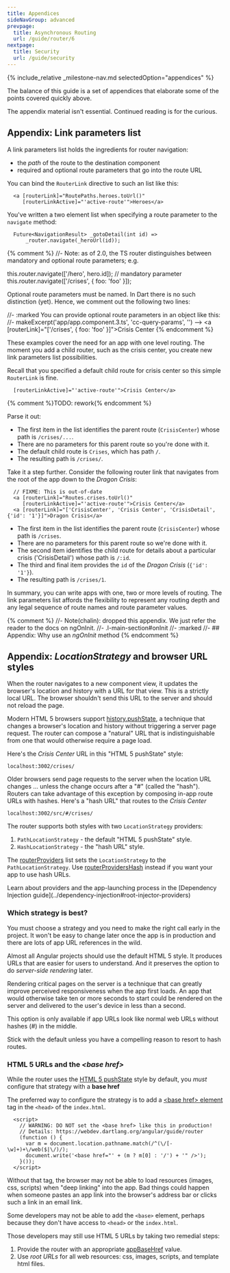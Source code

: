 ```yaml
---
title: Appendices
sideNavGroup: advanced
prevpage:
  title: Asynchronous Routing
  url: /guide/router/6
nextpage:
  title: Security
  url: /guide/security
---
```

<?code-excerpt path-base="examples/ng/doc/router"?>
{% include_relative _milestone-nav.md selectedOption="appendices" %}

The balance of this guide is a set of appendices that
elaborate some of the points covered quickly above.

The appendix material isn't essential. Continued reading is for the curious.

<a id="link-parameters-list"></a>
## Appendix: Link parameters list

A link parameters list holds the ingredients for router navigation:

* the *path* of the route to the destination component
* required and optional route parameters that go into the route URL

You can bind the `RouterLink` directive to such an list like this:

<?code-excerpt "lib/app_component_1.dart (template)" retain="/heroes|Heroes/"?>
```
  <a [routerLink]="RoutePaths.heroes.toUrl()"
     [routerLinkActive]="'active-route'">Heroes</a>
```

You've written a two element list when specifying a route parameter to the `navigate` method:

<?code-excerpt "lib/src/hero/hero_list_component.dart (_gotoDetail)"?>
```
  Future<NavigationResult> _gotoDetail(int id) =>
      _router.navigate(_heroUrl(id));
```

{% comment %}
//- Note: as of 2.0, the TS router distinguishes between mandatory and optional route
parameters; e.g.

this.router.navigate(['/hero', hero.id]); // mandatory parameter
this.router.navigate(['/crises', { foo: 'foo' }]);

Optional route parameters must be named. In Dart there is no such distinction (yet).
Hence, we comment out the following two lines:

//- :marked
You can provide optional route parameters in an object like this:
//- makeExcerpt('app/app.component.3.ts', 'cc-query-params', '')
--> <a [routerLink]="['/crises', { foo: 'foo' }]">Crisis Center</a>
{% endcomment %}

These examples cover the need for an app with one level routing.
The moment you add a child router, such as the crisis center, you create new link parameters list possibilities.

Recall that you specified a default child route for crisis center so this simple `RouterLink` is fine.

<?code-excerpt "lib/app_component_1.dart (template)" retain="/crisis|Crisis/"?>
```
  [routerLinkActive]="'active-route'">Crisis Center</a>
```

{% comment %}TODO: rework{% endcomment %}

Parse it out:

* The first item in the list identifies the parent route (`CrisisCenter`)
  whose path is `/crises/...`.
* There are no parameters for this parent route so you're done with it.
* The default child route is `Crises`, which has path `/`.
* The resulting path is `/crises/`.

Take it a step further. Consider the following router link that
navigates from the root of the app down to the *Dragon Crisis*:

<?fixme-code-excerpt "lib/app_component_4.dart (dragon-crisis)"?>
```
  // FIXME: This is out-of-date
  <a [routerLink]="Routes.crises.toUrl()"
     [routerLinkActive]="'active-route'">Crisis Center</a>
  <a [routerLink]="['CrisisCenter', 'Crisis Center', 'CrisisDetail', {'id': '1'}]">Dragon Crisis</a>
```

* The first item in the list identifies the parent route (`CrisisCenter`)
  whose path is `/crises`.
* There are no parameters for this parent route so we're done with it.
* The second item identifies the child route for details about a particular crisis ('CrisisDetail')
  whose path is `/:id`.
* The third and final item provides the `id` of the *Dragon Crisis* (`{'id': '1'}`).
* The resulting path is `/crises/1`.

In summary, you can write apps with one, two or more levels of routing.
The link parameters list affords the flexibility to represent any routing depth and
any legal sequence of route names and route parameter values.

{% comment %}
//- Note(chalin): dropped this appendix. We just refer the reader to the docs on ngOnInit.
//- .l-main-section#onInit
//- :marked
//- ## Appendix: Why use an *ngOnInit* method
{% endcomment %}

<a id="browser-url-styles"></a>
<a id="location-strategy"></a>
## Appendix: *LocationStrategy* and browser URL styles

When the router navigates to a new component view, it updates the browser's location and history
with a URL for that view.
This is a strictly local URL. The browser shouldn't send this URL to the server
and should not reload the page.

Modern HTML 5 browsers support
[history.pushState](https://developer.mozilla.org/en-US/docs/Web/API/History_API),
a technique that changes a browser's location and history without triggering a server page request.
The router can compose a "natural" URL that is indistinguishable from
one that would otherwise require a page load.

Here's the *Crisis Center* URL in this "HTML 5 pushState" style:

```nocode
localhost:3002/crises/
```

Older browsers send page requests to the server when the location URL changes ...
unless the change occurs after a "#" (called the "hash").
Routers can take advantage of this exception by composing in-app route
URLs with hashes.  Here's a "hash URL" that routes to the *Crisis Center*

```nocode
localhost:3002/src/#/crises/
```

The router supports both styles with two `LocationStrategy` providers:

1. `PathLocationStrategy` - the default "HTML 5 pushState" style.
1. `HashLocationStrategy` - the "hash URL" style.

The [routerProviders][] list sets the `LocationStrategy` to the `PathLocationStrategy`.
Use [routerProvidersHash][] instead if you want your app to use hash URLs.

<div class="l-sub-section" markdown="1">
  Learn about providers and the app-launching process in the
  [Dependency Injection guide](../dependency-injection#root-injector-providers)
</div>

### Which strategy is best?

You must choose a strategy and you need to make the right call early in the project.
It won't be easy to change later once the app is in production
and there are lots of app URL references in the wild.

Almost all Angular projects should use the default HTML 5 style.
It produces URLs that are easier for users to understand.
And it preserves the option to do _server-side rendering_ later.

Rendering critical pages on the server is a technique that can greatly improve
perceived responsiveness when the app first loads.
An app that would otherwise take ten or more seconds to start
could be rendered on the server and delivered to the user's device
in less than a second.

This option is only available if app URLs look like normal web URLs
without hashes (#) in the middle.

Stick with the default unless you have a compelling reason to
resort to hash routes.

### HTML 5 URLs and the  *&lt;base href>*

While the router uses the
[HTML 5 pushState](https://developer.mozilla.org/en-US/docs/Web/API/History_API)
style by default, you *must* configure that strategy with a **base href**

The preferred way to configure the strategy is to add a
[&lt;base href> element](https://developer.mozilla.org/en-US/docs/Web/HTML/Element/base) tag
in the `<head>` of the `index.html`.

<?code-excerpt "web/index.html (base-href)"?>
```
  <script>
    // WARNING: DO NOT set the <base href> like this in production!
    // Details: https://webdev.dartlang.org/angular/guide/router
    (function () {
      var m = document.location.pathname.match(/^(\/[-\w]+)+\/web($|\/)/);
      document.write('<base href="' + (m ? m[0] : '/') + '" />');
    }());
  </script>
```

Without that tag, the browser may not be able to load resources
(images, css, scripts) when "deep linking" into the app.
Bad things could happen when someone pastes an app link into the
browser's address bar or clicks such a link in an email link.

Some developers may not be able to add the `<base>` element, perhaps because they don't have
access to `<head>` or the `index.html`.

Those developers may still use HTML 5 URLs by taking two remedial steps:

1. Provide the router with an appropriate [appBaseHref][] value.
1. Use _root URLs_ for all web resources: css, images, scripts, and template html files.

[appBaseHref]: {{site.pub-api}}/angular_router/{{site.data.pkg-vers.angular.vers}}/angular_router/appBaseHref-constant.html
[routerProviders]: {{site.pub-api}}/angular_router/{{site.data.pkg-vers.angular.vers}}/angular_router/routerProviders-constant.html
[routerProvidersHash]: {{site.pub-api}}/angular_router/{{site.data.pkg-vers.angular.vers}}/angular_router/routerProvidersHash-constant.html
